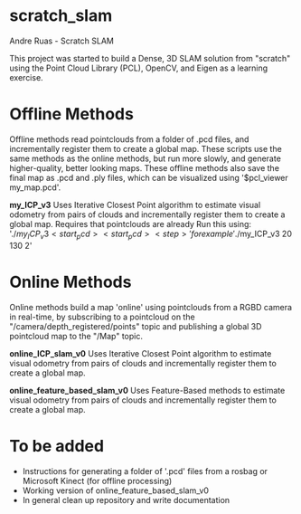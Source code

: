 # scratch_slam

Andre Ruas - Scratch SLAM

This project was started to build a Dense, 3D SLAM solution from "scratch" using the Point Cloud Library (PCL), OpenCV, and Eigen as a learning exercise.

# Offline Methods
Offline methods read pointclouds from a folder of .pcd files, and incrementally register them to create a global map. These scripts use the same methods as the online methods, but run more slowly, and generate higher-quality, better looking maps. These offline methods also save the final map as .pcd and .ply files, which can be visualized using '$pcl_viewer my_map.pcd'. 

**my_ICP_v3**
Uses Iterative Closest Point algorithm to estimate visual odometry from pairs of clouds and incrementally register them to create a global map. Requires that pointclouds are already 
Run this using: '$./my_ICP_v3 <start_pcd> <start_pcd> <step>' for example '$./my_ICP_v3 20 130 2'




# Online Methods
Online methods build a map 'online' using pointclouds from a RGBD camera in real-time, by subscribing to a pointcloud on the "/camera/depth_registered/points" topic and publishing a global 3D pointcloud map to the "/Map" topic.

**online_ICP_slam_v0**
Uses Iterative Closest Point algorithm to estimate visual odometry from pairs of clouds and incrementally register them to create a global map.

**online_feature_based_slam_v0**
Uses Feature-Based methods to estimate visual odometry from pairs of clouds and incrementally register them to create a global map.


# To be added
- Instructions for generating a folder of '.pcd' files from a rosbag or Microsoft Kinect (for offline processing)
- Working version of online_feature_based_slam_v0
- In general clean up repository and write documentation
